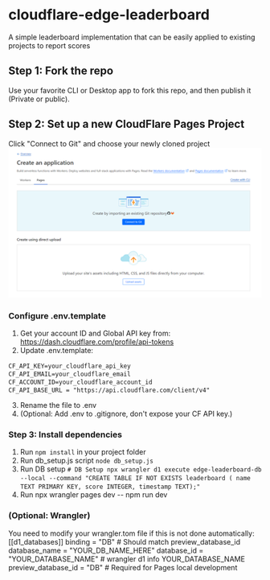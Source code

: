 # cloudflare-edge-leaderboard
 A simple leaderboard implementation that can be easily applied to existing projects to report scores

## Step 1: Fork the repo
Use your favorite CLI or Desktop app to fork this repo, and then publish it (Private or public).

## Step 2: Set up a new CloudFlare Pages Project
Click "Connect to Git" and choose your newly cloned project
![CloudFlare Pages](img/cf_pages.png)

### Configure .env.template
1. Get your account ID and Global API key from: https://dash.cloudflare.com/profile/api-tokens
2. Update .env.template: 
```
CF_API_KEY=your_cloudflare_api_key
CF_API_EMAIL=your_cloudflare_email
CF_ACCOUNT_ID=your_cloudflare_account_id
CF_API_BASE_URL = "https://api.cloudflare.com/client/v4"
```
3. Rename the file to .env
4. (Optional: Add .env to .gitignore, don't expose your CF API key.)

### Step 3: Install dependencies
1. Run ```npm install``` in your project folder
2. Run db_setup.js script ```node db_setup.js```
3. Run DB setup 
```# DB Setup npx wrangler d1 execute edge-leaderboard-db --local --command "CREATE TABLE IF NOT EXISTS leaderboard ( name TEXT PRIMARY KEY, score INTEGER, timestamp TEXT);"``` 
3. Run npx wrangler pages dev -- npm run dev

### (Optional: Wrangler) 
You need to modify your wrangler.tom file if this is not done automatically:
[[d1_databases]]
binding = "DB" # Should match preview_database_id
database_name = "YOUR_DB_NAME_HERE"
database_id = "YOUR_DATABASE_NAME" # wrangler d1 info YOUR_DATABASE_NAME
preview_database_id = "DB" # Required for Pages local development